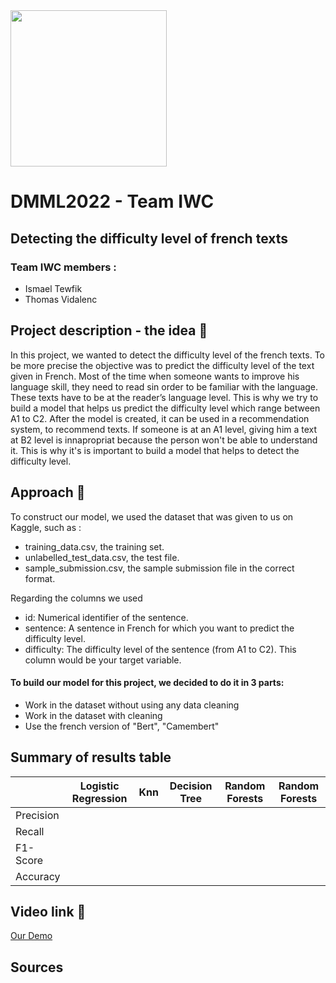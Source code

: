 <img src='https://upload.wikimedia.org/wikipedia/commons/7/77/Logo_HEC_Lausanne.png' width="250">

# DMML2022 - Team IWC

## Detecting the difficulty level of french texts
### Team IWC members : 

- Ismael Tewfik
- Thomas Vidalenc


## Project description - the idea 💎

In this project, we wanted to detect the difficulty level of the french texts. To be more precise the objective was to predict the difficulty level of the text given in French. Most of the time when someone wants to improve his language skill, they need to read sin order to be familiar with the language. These texts have to be at the reader’s language level. This is why we try to build a model that helps us predict the difficulty level which range between A1 to C2. After the model is created, it can be used in a recommendation system, to recommend texts. If someone is at an A1 level, giving him a text at B2 level is innapropriat because the person won't be able to understand it. This is why it's is important to build a model that helps to detect the difficulty level. 

## Approach 📂
To construct our model, we used the dataset that was given to us on Kaggle, such as : 

- training_data.csv, the training set.
- unlabelled_test_data.csv, the test file.
- sample_submission.csv, the sample submission file in the correct format.

Regarding the columns we used

- id: Numerical identifier of the sentence.
- sentence: A sentence in French for which you want to predict the difficulty level.
- difficulty: The difficulty level of the sentence (from A1 to C2). This column would be your target variable.

#### To build our model for this project, we decided to do it in 3 parts:

- Work in the dataset without using any data cleaning
- Work in the dataset with cleaning
- Use the french version of "Bert", "Camembert"


## Summary of results table

|| Logistic Regression | Knn | Decision Tree | Random Forests | Random Forests |
| --- | --- | --- | --- | --- | --- |
| Precision |  |  |  |  |  |
| Recall |  |  |  |  |  |
| F1-Score |  |  |  |  |  |
| Accuracy | |  |  |  |  |




## Video link 🎥 



[Our Demo](https://www.youtube.com/watch?v=H1HdZFgR-aA)

## Sources
